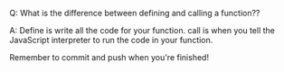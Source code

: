 Q: What is the difference between defining and calling a function??

A: Define is write all the code for your function. call is when you tell the JavaScript interpreter to run the code in your function.

Remember to commit and push when you're finished!